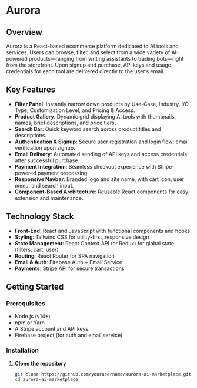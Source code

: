 # Aurora

## Overview

Aurora is a React-based ecommerce platform dedicated to AI tools and services. Users can browse, filter, and select from a wide variety of AI-powered products—ranging from writing assistants to trading bots—right from the storefront. Upon signup and purchase, API keys and usage credentials for each tool are delivered directly to the user’s email.

## Key Features

- **Filter Panel**: Instantly narrow down products by Use-Case, Industry, I/O Type, Customization Level, and Pricing & Access.  
- **Product Gallery**: Dynamic grid displaying AI tools with thumbnails, names, brief descriptions, and price tiers.  
- **Search Bar**: Quick keyword search across product titles and descriptions.  
- **Authentication & Signup**: Secure user registration and login flow; email verification upon signup.  
- **Email Delivery**: Automated sending of API keys and access credentials after successful purchase.  
- **Payment Integration**: Seamless checkout experience with Stripe-powered payment processing.  
- **Responsive Navbar**: Branded logo and site name, with cart icon, user menu, and search input.  
- **Component-Based Architecture**: Reusable React components for easy extension and maintenance.

## Technology Stack

- **Front-End**: React and JavaScript with functional components and hooks  
- **Styling**: Tailwind CSS for utility-first, responsive design  
- **State Management**: React Context API (or Redux) for global state (filters, cart, user)  
- **Routing**: React Router for SPA navigation  
- **Email & Auth**: Firebase Auth + Email Service  
- **Payments**: Stripe API for secure transactions

## Getting Started

### Prerequisites

- Node.js (v14+)  
- npm or Yarn  
- A Stripe account and API keys  
- Firebase project (for auth and email service)

### Installation

1. **Clone the repository**  
   ```bash
   git clone https://github.com/yourusername/aurora-ai-marketplace.git
   cd aurora-ai-marketplace
